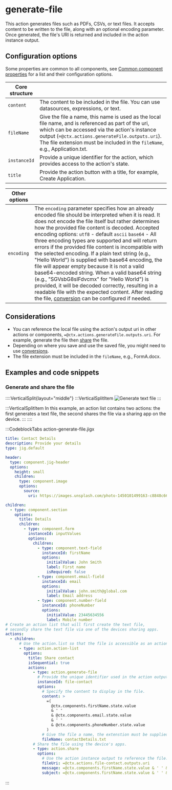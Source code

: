 # generate-file

This action generates files such as PDFs, CSVs, or text files. It accepts content to be written to the file, along with an optional encoding parameter. Once generated, the file's URI is returned and included in the action instance output.

## Configuration options

Some properties are common to all components, see [Common component properties](https://docs.jigx.com/examples/common-component-properties) for a list and their configuration options.

| **Core structure** |                                                                                                                                                                                                                                                                                             |
| ------------------ | ------------------------------------------------------------------------------------------------------------------------------------------------------------------------------------------------------------------------------------------------------------------------------------------- |
| `content`          | The content to be included in the file. You can use datasources, expressions, or text.                                                                                                                                                                                                      |
| `fileName`         | Give the file a name, this name is used as the local file name, and is referenced as part of the uri, which can be accessed via the action's instance output (`=@ctx.actions.generateFile.outputs.uri`). &#xA;The file extension must be included in the `fileName`, e.g., Application.txt. |
| `instanceId`       | Provide a unique identifier for the action, which provides access to the action's state.                                                                                                                                                                                                    |
| `title`            | Provide the action button with a title, for example, Create Application.                                                                                                                                                                                                                    |

| **Other options** |                                                                                                                                                                                                                                                                                                                                                                                                                                                                                                                                                                                                                                                                                                                                                                                                                                                                                         |
| ----------------- | --------------------------------------------------------------------------------------------------------------------------------------------------------------------------------------------------------------------------------------------------------------------------------------------------------------------------------------------------------------------------------------------------------------------------------------------------------------------------------------------------------------------------------------------------------------------------------------------------------------------------------------------------------------------------------------------------------------------------------------------------------------------------------------------------------------------------------------------------------------------------------------- |
| `encoding`        | The `encoding` parameter specifies how an already encoded file should be interpreted when it is read. It does not encode the file itself but rather determines how the provided file content is decoded.&#xA;Accepted encoding options:&#xA; `utf8` - default&#xA;`ascii`&#xA;`base64` - All three encoding types are supported and will return errors if the provided file content is incompatible with the selected encoding.&#xA;If a plain text string (e.g., "Hello World") is supplied with base64 encoding, the file will appear empty because it is not a valid base64-encoded string.&#xA;When a valid base64 string (e.g., "SGVsbG8sIFdvcmx" for "Hello World") is provided, it will be decoded correctly, resulting in a readable file with the expected content.&#xA;After reading the file, [conversion](https://docs.jigx.com/file-handling) can be configured if needed. |

## Considerations

- You can reference the local file using the action's output uri in other actions or components, `=@ctx.actions.generateFile.outputs.uri`. For example, generate the file then [share](./share.md) the file.
- Depending on where you save and use the saved file, you might need to use [conversions](https://docs.jigx.com/file-handling).
- The file extension must be included in the `fileName`, e.g., FormA.docx.

## Examples and code snippets

### Generate and share the file

::::VerticalSplit{layout="middle"}
:::VerticalSplitItem
![Generate text file](https://archbee-image-uploads.s3.amazonaws.com/0TQnKgJpsWhT3gQzQOhdY-E4cstXhDfxhYT1MEwriiu-20250226-120629.png "Generate text file")
:::

:::VerticalSplitItem
In this example, an action list contains two actions: the first generates a text file, the second shares the file via a sharing app on the device.
:::
::::

:::CodeblockTabs
action-generate-file.jigx

```yaml
title: Contact Details
description: Provide your details
type: jig.default

header:
  type: component.jig-header
  options:
    height: small
    children:
      type: component.image
      options:
        source:
          uri: https://images.unsplash.com/photo-1450101499163-c8848c66ca85?w=900&auto=format&fit=crop&q=60&ixlib=rb-4.0.3&ixid=M3wxMjA3fDB8MHxzZWFyY2h8MTR8fGludm9pY2luZ3xlbnwwfHwwfHx8MA%3D%3D

children:
  - type: component.section
    options:
      title: Details
      children:
        - type: component.form
          instanceId: inputValues
          options:
            children:
              - type: component.text-field
                instanceId: firstName
                options:
                  initialValue: John Smith
                  label: First name
                  isRequired: false
              - type: component.email-field
                instanceId: email
                options:
                  initialValue: john.smith@global.com
                  label: Email address
              - type: component.number-field
                instanceId: phoneNumber
                options:
                  initialValue: 23445634556
                  label: Mobile number
# Create an action list that will first create the text file,
# secondly share the text file via one of the devices sharing apps.
actions:
  - children:
      # Use the action.list so that the file is accessible as an action output.
      - type: action.action-list
        options:
          title: Share contact
          isSequential: true
          actions:
            - type: action.generate-file
              # Provide the unique identifier used in the action output callback.
              instanceId: file-contact
              options:
                # Specify the content to display in the file.
                content: >
                  =(
                    @ctx.components.firstName.state.value 
                    & ' ' 
                    & @ctx.components.email.state.value 
                    & ' ' 
                    & @ctx.components.phoneNumber.state.value
                  )
                # Give the file a name, the extenstion must be supplied.
                fileName: contactDetails.txt
            # Share the file using the device's apps.
            - type: action.share
              options:
                # Use the action instance output to reference the file.
                fileUri: =@ctx.actions.file-contact.outputs.uri
                message: =@ctx.components.firstName.state.value & ' ' & 'Details'
                subject: =@ctx.components.firstName.state.value & ' ' & 'Details'
```

:::

